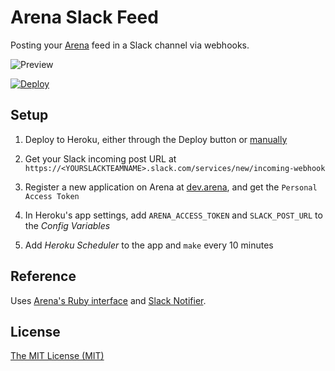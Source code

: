 # Arena Slack Feed

Posting your [Arena](https://www.are.na/) feed in a Slack channel via webhooks.

![Preview](https://i.imgur.com/rzEP7jY.png)

[![Deploy](https://www.herokucdn.com/deploy/button.svg)](https://heroku.com/deploy)

## Setup

1. Deploy to Heroku, either through the Deploy button or [manually](https://devcenter.heroku.com/articles/getting-started-with-ruby)

2. Get your Slack incoming post URL at `https://<YOURSLACKTEAMNAME>.slack.com/services/new/incoming-webhook`

3. Register a new application on Arena at [dev.arena](https://dev.are.na/), and get the `Personal Access Token`

4. In Heroku's app settings, add `ARENA_ACCESS_TOKEN` and `SLACK_POST_URL` to the _Config Variables_

5. Add _Heroku Scheduler_ to the app and `make` every 10 minutes

## Reference

Uses [Arena's Ruby interface](https://github.com/aredotna/arena-rb/) and [Slack Notifier](https://github.com/stevenosloan/slack-notifier).

## License

[The MIT License (MIT)](https://github.com/garrying/arena-slack/blob/master/LICENSE)